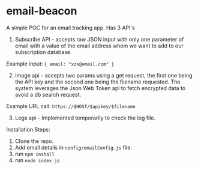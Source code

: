 # email-beacon
A simple POC for an email tracking app. Has 3 API's
1. Subscribe API - accepts raw JSON input with only one parameter of email with a value of the email address whom we want to add to our subscription database.

Example input:
`{
  email: "xzs@email.com"
}`

2. Image api - accepts two params using a get request, the first one being the API key and the second one being the fiiename requested. The system leverages the Json Web Token api to fetch encrypted data to avoid a db search request.

Example URL call:
`https://$HOST/$apikey/$filename`

3. Logs api - Implemented temporarily to check the log file.

Installation Steps:

1. Clone the repo.
2. Add email details in `config/emailConfig.js` file.
3. run `npm install`
4. run `node index.js`

